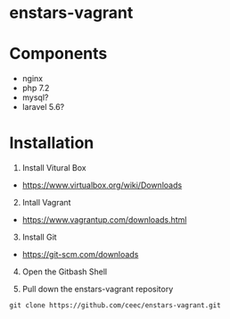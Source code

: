 # enstars-vagrant


# Components

 - nginx
 - php 7.2
 - mysql?
 - laravel 5.6?

# Installation

1. Install Vitural Box 
 - https://www.virtualbox.org/wiki/Downloads

2. Intall Vagrant
 - https://www.vagrantup.com/downloads.html

3. Install Git
 - https://git-scm.com/downloads

4. Open the Gitbash Shell

5. Pull down the enstars-vagrant repository
  ```
  git clone https://github.com/ceec/enstars-vagrant.git
  ```
